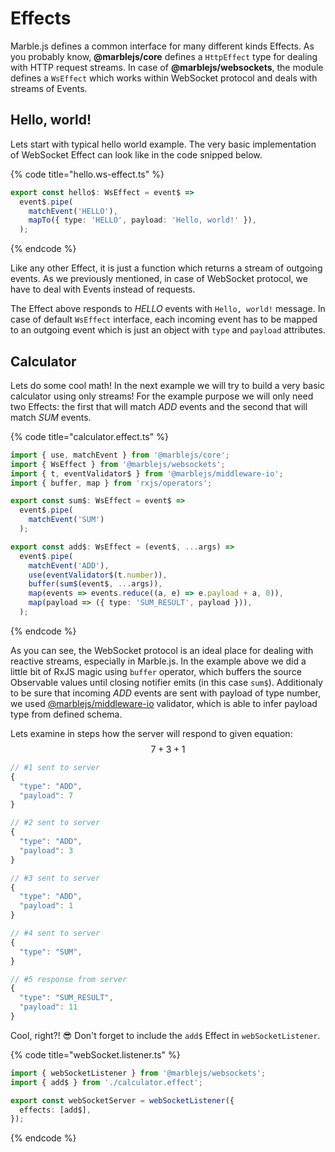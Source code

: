 # Effects

Marble.js defines a common interface for many different kinds Effects. As you probably know, **@marblejs/core** defines a `HttpEffect` type for dealing with HTTP request streams. In case of **@marblejs/websockets**, the module defines a `WsEffect` which works within WebSocket protocol and deals with streams of Events.

## Hello, world!

Lets start with typical hello world example. The very basic implementation of WebSocket Effect can look like in the code snipped below.

{% code title="hello.ws-effect.ts" %}
```typescript
export const hello$: WsEffect = event$ =>
  event$.pipe(
    matchEvent('HELLO'),
    mapTo({ type: 'HELLO', payload: 'Hello, world!' }),
  );
```
{% endcode %}

Like any other Effect, it is just a function which returns a stream of outgoing events. As we previously mentioned, in case of WebSocket protocol, we have to deal with Events instead of requests.

The Effect above responds to _HELLO_ events with `Hello, world!` message. In case of default `WsEffect` interface, each incoming event has to be mapped to an outgoing event which is just an object with `type` and `payload` attributes.

## Calculator

Lets do some cool math! In the next example we will try to build a very basic calculator using only streams! For the example purpose we will only need two Effects: the first that will match _ADD_ events and the second that will match _SUM_ events.

{% code title="calculator.effect.ts" %}
```typescript
import { use, matchEvent } from '@marblejs/core';
import { WsEffect } from '@marblejs/websockets';
import { t, eventValidator$ } from '@marblejs/middleware-io';
import { buffer, map } from 'rxjs/operators';

export const sum$: WsEffect = event$ =>
  event$.pipe(
    matchEvent('SUM')
  );

export const add$: WsEffect = (event$, ...args) =>
  event$.pipe(
    matchEvent('ADD'),
    use(eventValidator$(t.number)),
    buffer(sum$(event$, ...args)),
    map(events => events.reduce((a, e) => e.payload + a, 0)),
    map(payload => ({ type: 'SUM_RESULT', payload })),
  );
```
{% endcode %}

As you can see, the WebSocket protocol is an ideal place for dealing with reactive streams, especially in Marble.js. In the example above we did a little bit of RxJS magic using `buffer` operator, which buffers the source Observable values until closing notifier emits \(in this case `sum$`\). Additionaly to be sure that incoming _ADD_ events are sent with payload of type number, we used [@marblejs/middleware-io](../api-reference/middleware-io.md) validator, which is able to infer payload type from defined schema.

Lets examine in steps how the server will respond to given equation: $$7 + 3 + 1$$ 

```javascript
// #1 sent to server
{
  "type": "ADD",
  "payload": 7
}

// #2 sent to server
{
  "type": "ADD",
  "payload": 3
}

// #3 sent to server
{
  "type": "ADD",
  "payload": 1
}

// #4 sent to server
{
  "type": "SUM",
}

// #5 response from server
{
  "type": "SUM_RESULT",
  "payload": 11
}
```

Cool, right?! 😎 Don't forget to include the `add$` Effect in `webSocketListener`.

{% code title="webSocket.listener.ts" %}
```typescript
import { webSocketListener } from '@marblejs/websockets';
import { add$ } from './calculator.effect';

export const webSocketServer = webSocketListener({
  effects: [add$],
});

```
{% endcode %}

